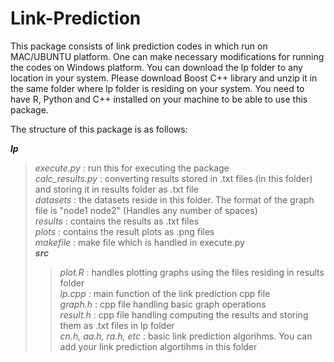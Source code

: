 # Link-Prediction

This package consists of link prediction codes in which run on MAC/UBUNTU platform. One can make necessary modifications for running the codes on Windows platform. You can download the lp folder to any location in your system. Please download Boost C++ library and unzip it in the same folder where lp folder is residing on your system. You need to have R, Python and C++ installed on your machine to be able to use this package.


The structure of this package is as follows:

***lp***
> *execute.py* : run this for executing the package <br />
> *calc_results.py* : converting results stored in .txt files (in this folder) and storing it in results folder as .txt file <br />
> *datasets* : the datasets reside in this folder. The format of the graph file is "node1 node2" (Handles any number of spaces) <br />
> *results* : contains the results as .txt files <br />
> *plots* : contains the result plots as .png files <br />
> *makefile* : make file which is handled in execute.py <br />
> ***src*** <br />
> > *plot.R* : handles plotting graphs using the files residing in results folder <br />
> > *lp.cpp* : main function of the link prediction cpp file <br />
> > *graph.h* : cpp  file handling basic graph operations <br />
> > *result.h* : cpp file handling computing the results and storing them as .txt files in lp folder <br />
> > *cn.h, aa.h, ra.h, etc* : basic link prediction algorihms. You can add your link prediction algortihms in this folder <br />



